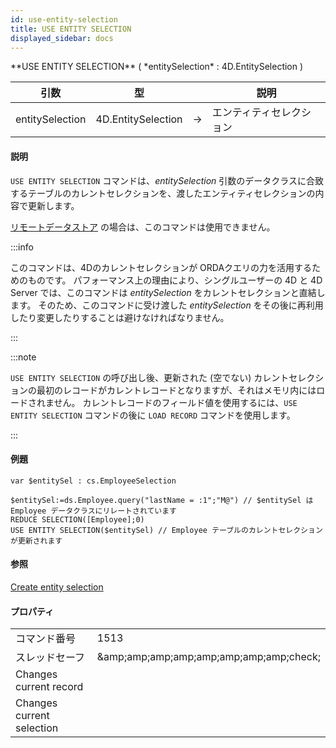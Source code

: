 ```yaml
---
id: use-entity-selection
title: USE ENTITY SELECTION
displayed_sidebar: docs
---
```


<!--REF #_command_.USE ENTITY SELECTION.Syntax-->**USE ENTITY SELECTION** ( *entitySelection* : 4D.EntitySelection )<!-- END REF-->

<!--REF #_command_.USE ENTITY SELECTION.Params-->

| 引数              | 型                                  |   | 説明           |
| --------------- | ---------------------------------- | - | ------------ |
| entitySelection | 4D.EntitySelection | → | エンティティセレクション |

<!-- END REF-->

#### 説明

`USE ENTITY SELECTION` コマンドは、<!--REF #_command_.USE ENTITY SELECTION.Summary-->*entitySelection* 引数のデータクラスに合致するテーブルのカレントセレクションを、渡したエンティティセレクションの内容で更新します<!-- END REF-->。

[リモートデータストア](../ORDA/remoteDatastores.md) の場合は、このコマンドは使用できません。

:::info

このコマンドは、4Dのカレントセレクションが ORDAクエリの力を活用するためのものです。 パフォーマンス上の理由により、シングルユーザーの 4D と 4D Server では、このコマンドは *entitySelection* をカレントセレクションと直結します。 そのため、このコマンドに受け渡した *entitySelection* をその後に再利用したり変更したりすることは避けなければなりません。

:::

:::note

`USE ENTITY SELECTION` の呼び出し後、更新された (空でない) カレントセレクションの最初のレコードがカレントレコードとなりますが、それはメモリ内にはロードされません。 カレントレコードのフィールド値を使用するには、`USE ENTITY SELECTION` コマンドの後に `LOAD RECORD` コマンドを使用します。

:::

#### 例題

```4d
var $entitySel : cs.EmployeeSelection

$entitySel:=ds.Employee.query("lastName = :1";"M@") // $entitySel は Employee データクラスにリレートされています
REDUCE SELECTION([Employee];0)
USE ENTITY SELECTION($entitySel) // Employee テーブルのカレントセレクションが更新されます
```

#### 参照

[Create entity selection](create-entity-selection.md)

#### プロパティ

|                           |                                                                 |
| ------------------------- | --------------------------------------------------------------- |
| コマンド番号                    | 1513                                                            |
| スレッドセーフ                   | &amp;amp;amp;amp;amp;amp;amp;amp;amp;check; |
| Changes current record    |                                                                 |
| Changes current selection |                                                                 |
